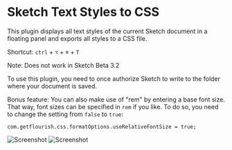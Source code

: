 # Sketch Text Styles to CSS

This plugin displays all text styles of the current Sketch document in a floating panel and exports all styles to a CSS file.

Shortcut: `ctrl` + `⌥` + `⌘` + `T`

Note: Does not work in Sketch Beta 3.2

To use this plugin, you need to once authorize Sketch to write to the folder where your document is saved.

Bonus feature: You can also make use of "rem" by entering a base font size. That way, font sizes can be specified in `rem` if you like. To do so, you need to change the setting from `false` to `true`:

`com.getflourish.css.formatOptions.useRelativeFontSize = true;`

![Screenshot](https://dl.dropboxusercontent.com/u/974773/_keepalive/Style%20Inventory/Text%20Styles.png)
![Screenshot](https://dl.dropboxusercontent.com/u/974773/_keepalive/Sketch%20CSS.png)